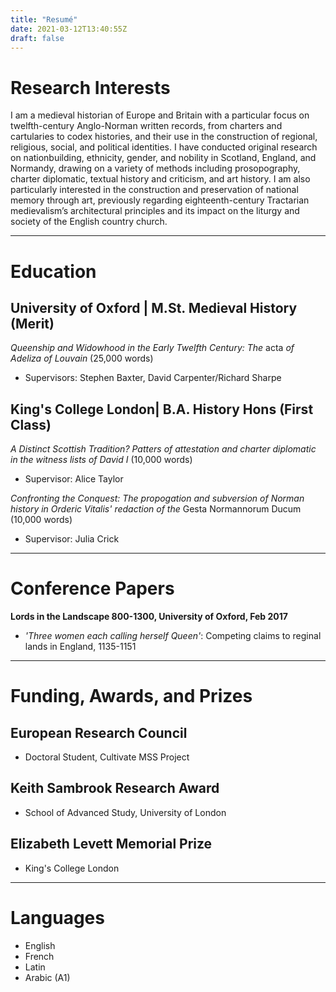 ```yaml
---
title: "Resumé"
date: 2021-03-12T13:40:55Z
draft: false
---
```


# Research Interests
I am a medieval historian of Europe and Britain with a particular focus on twelfth-century Anglo-Norman written records, from charters and cartularies to codex histories, and their use in the construction of regional, religious, social, and political identities. I have conducted original research on nationbuilding, ethnicity, gender, and nobility in Scotland, England, and Normandy, drawing on a variety of methods including prosopography, charter diplomatic, textual history and criticism, and art history. I am also particularly interested in the construction and preservation of national memory through art, previously regarding eighteenth-century Tractarian medievalism’s architectural principles and its impact on the liturgy and society of the English country church.

---

# Education

## University of Oxford | M.St. Medieval History (Merit)
*Queenship and Widowhood in the Early Twelfth Century: The* acta *of Adeliza of Louvain* (25,000 words)
- Supervisors: Stephen Baxter, David Carpenter/Richard Sharpe



## King's College London| B.A. History Hons (First Class)
*A Distinct Scottish Tradition? Patters of attestation and charter diplomatic in the witness lists of David I* (10,000 words)
- Supervisor: Alice Taylor

*Confronting the Conquest: The propogation and subversion of Norman history in Orderic Vitalis' redaction of the* Gesta Normannorum Ducum (10,000 words)
- Supervisor: Julia Crick

---

# Conference Papers

**Lords in the Landscape 800-1300, University of Oxford, Feb 2017**
- *'Three women each calling herself Queen'*: Competing claims to reginal lands in England, 1135-1151

---

# Funding, Awards, and Prizes

## European Research Council
- Doctoral Student, Cultivate MSS Project

## Keith Sambrook Research Award
- School of Advanced Study, University of London

## Elizabeth Levett Memorial Prize
- King's College London

---

# Languages

- English
- French
- Latin
- Arabic (A1)